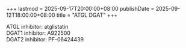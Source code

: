+++
lastmod = 2025-09-17T20:00:00+08:00
publishDate = 2025-09-12T18:00:00+08:00
title = "ATGL DGAT"
+++

ATGL inhibitor: atglistatin  
DGAT1 inhibitor: A922500  
DGAT2 inhibitor: PF-06424439  